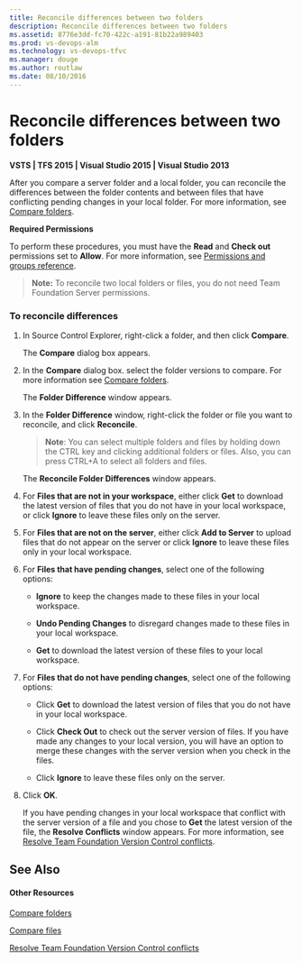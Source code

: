```yaml
---
title: Reconcile differences between two folders
description: Reconcile differences between two folders
ms.assetid: 8776e3dd-fc70-422c-a191-81b22a989403
ms.prod: vs-devops-alm
ms.technology: vs-devops-tfvc
ms.manager: douge
ms.author: routlaw
ms.date: 08/10/2016
---
```


# Reconcile differences between two folders

**VSTS | TFS 2015 | Visual Studio 2015 | Visual Studio 2013**

After you compare a server folder and a local folder, you can reconcile the differences between the folder contents and between files that have conflicting pending changes in your local folder. For more information, see [Compare folders](compare-folders.md).

**Required Permissions**

To perform these procedures, you must have the **Read** and **Check out** permissions set to **Allow**. For more information, see [Permissions and groups reference](../security/permissions.md).

>**Note:**
>  To reconcile two local folders or files, you do not need Team Foundation Server permissions.

### To reconcile differences

1.  In Source Control Explorer, right-click a folder, and then click **Compare**.

    The **Compare** dialog box appears.

2.  In the **Compare** dialog box. select the folder versions to compare. For more information see [Compare folders](compare-folders.md).

    The **Folder Difference** window appears.

3.  In the **Folder Difference** window, right-click the folder or file you want to reconcile, and click **Reconcile**.

    >**Note**:
    >  You can select multiple folders and files by holding down the CTRL key and clicking additional folders or files. Also, you can press CTRL+A to select all folders and files.

    The **Reconcile Folder Differences** window appears.

4.  For **Files that are not in your workspace**, either click **Get** to download the latest version of files that you do not have in your local workspace, or click **Ignore** to leave these files only on the server.

5.  For **Files that are not on the server**, either click **Add to Server** to upload files that do not appear on the server or click **Ignore** to leave these files only in your local workspace.

6.  For **Files that have pending changes**, select one of the following options:

    -   **Ignore** to keep the changes made to these files in your local workspace.

    -   **Undo Pending Changes** to disregard changes made to these files in your local workspace.

    -   **Get** to download the latest version of these files to your local workspace.

7.  For **Files that do not have pending changes**, select one of the following options:

    -   Click **Get** to download the latest version of files that you do not have in your local workspace.

    -   Click **Check Out** to check out the server version of files. If you have made any changes to your local version, you will have an option to merge these changes with the server version when you check in the files.

    -   Click **Ignore** to leave these files only on the server.

8.  Click **OK**.

    If you have pending changes in your local workspace that conflict with the server version of a file and you chose to **Get** the latest version of the file, the **Resolve Conflicts** window appears. For more information, see [Resolve Team Foundation Version Control conflicts](resolve-team-foundation-version-control-conflicts.md).

## See Also

#### Other Resources

 [Compare folders](compare-folders.md) 

 [Compare files](compare-files.md) 

 [Resolve Team Foundation Version Control conflicts](resolve-team-foundation-version-control-conflicts.md) 
